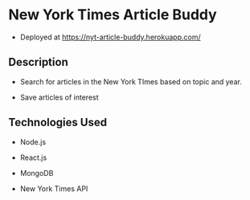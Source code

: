 # New York Times Article Buddy

* Deployed at https://nyt-article-buddy.herokuapp.com/

## Description

* Search for articles in the New York TImes based on topic and year.

* Save articles of interest

## Technologies Used

* Node.js

* React.js

* MongoDB

* New York Times API